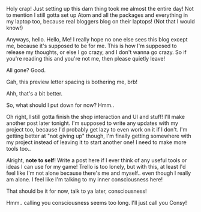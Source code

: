 Holy crap! Just setting up this darn thing took me almost the entire day! Not to mention I still gotta set up Atom and all the packages and everything in my laptop too, because real bloggers blog on their laptops! (Not that I would know!)

Anyways, hello. Hello, Me! I really hope no one else sees this blog except me, because it's supposed to be for me. This is how I'm supposed to release my thoughts, or else I go crazy, and I don't wanna go crazy. So if you're reading this and you're not me, then please quietly leave!

All gone? Good.

Gah, this preview letter spacing is bothering me, brb!

Ahh, that's a bit better.

So, what should I put down for now? Hmm..

Oh right, I still gotta finish the shop interaction and UI and stuff! I'll make another post later tonight. I'm supposed to write any updates with my project too, because I'd probably get lazy to even work on it if I don't. I'm getting better at "not giving up" though, I'm finally getting somewhere with my project instead of leaving it to start another one! I need to make more tools too..

Alright, __note to self__! Write a post here if I ever think of any useful tools or ideas I can use for my game! Trello is too lonely, but with this, at least I'd feel like I'm not alone because there's me and myself.. even though I really am alone. I feel like I'm talking to my inner consciousness here!

That should be it for now, talk to ya later, consciousness!

Hmm.. calling you consciousness seems too long. I'll just call you Consy!
